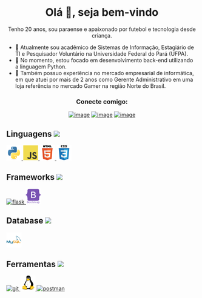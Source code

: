 <h1 align="center">Olá 👋, seja bem-vindo</h1>

<p align="center">Tenho 20 anos, sou paraense e apaixonado por futebol e tecnologia desde criança. </p>

- 🔭 Atualmente sou acadêmico de Sistemas de Informação, Estagiário de TI e Pesquisador Voluntário na Universidade Federal do Pará (UFPA).
- 🌱 No momento, estou focado em desenvolvimento back-end utilizando a linguagem Python.
- 🤔 Também possuo experiência no mercado empresarial de informática, em que atuei por mais de 2 anos como Gerente Administrativo em uma loja referência no mercado Gamer na região Norte do Brasil.

<h3 align="center">Conecte comigo:</h3>
<div align="center">

[![image](https://img.shields.io/badge/LinkedIn-0077B5?style=for-the-badge&logo=linkedin&logoColor=white)](https://www.linkedin.com/in/luizrodgs)
[![image](https://img.shields.io/badge/Instagram-E4405F?style=for-the-badge&logo=instagram&logoColor=white)](https://www.instagram.com/luizrodgs/)
[![image](https://img.shields.io/badge/Gmail-D14836?style=for-the-badge&logo=gmail&logoColor=white)](mailto:luizrodgs1@gmail.com)
  
</div>

## Linguagens <img src="https://media.giphy.com/media/iY8CRBdQXODJSCERIr/giphy.gif" width="30px">&nbsp; 
<p align="left"> <a href="https://www.python.org" target="_blank" rel="noreferrer"> <img src="https://raw.githubusercontent.com/devicons/devicon/master/icons/python/python-original.svg" alt="python" width="40" height="40"/> </a> <a href="https://developer.mozilla.org/en-US/docs/Web/JavaScript" target="_blank" rel="noreferrer"> <img src="https://raw.githubusercontent.com/devicons/devicon/master/icons/javascript/javascript-original.svg" alt="javascript" width="40" height="40"/> </a> <a href="https://www.w3.org/html/" target="_blank" rel="noreferrer"> <img src="https://raw.githubusercontent.com/devicons/devicon/master/icons/html5/html5-original-wordmark.svg" alt="html5" width="40" height="40"/> </a> <a href="https://www.w3schools.com/css/" target="_blank" rel="noreferrer"> <img src="https://raw.githubusercontent.com/devicons/devicon/master/icons/css3/css3-original-wordmark.svg" alt="css3" width="40" height="40"/> </a> </p>

## Frameworks <img src="https://media.giphy.com/media/iY8CRBdQXODJSCERIr/giphy.gif" width="30px">&nbsp; 
<p align="left"> <a href="https://flask.palletsprojects.com/" target="_blank" rel="noreferrer"> <img src="https://www.vectorlogo.zone/logos/pocoo_flask/pocoo_flask-icon.svg" alt="flask" width="40" height="40"/> </a> <a href="https://getbootstrap.com" target="_blank" rel="noreferrer"> <img src="https://raw.githubusercontent.com/devicons/devicon/master/icons/bootstrap/bootstrap-plain-wordmark.svg" alt="bootstrap" width="40" height="40"/> </a>  </p>

## Database <img src="https://media.giphy.com/media/iY8CRBdQXODJSCERIr/giphy.gif" width="30px">&nbsp; 
<p align="left"> <a href="https://www.mysql.com/" target="_blank" rel="noreferrer"> <img src="https://raw.githubusercontent.com/devicons/devicon/master/icons/mysql/mysql-original-wordmark.svg" alt="mysql" width="40" height="40"/> </a> </p>

## Ferramentas <img src="https://media.giphy.com/media/iY8CRBdQXODJSCERIr/giphy.gif" width="30px">&nbsp; 
<p align="left"> <a href="https://git-scm.com/" target="_blank" rel="noreferrer"> <img src="https://www.vectorlogo.zone/logos/git-scm/git-scm-icon.svg" alt="git" width="40" height="40"/> </a> <a href="https://www.linux.org/" target="_blank" rel="noreferrer"> <img src="https://raw.githubusercontent.com/devicons/devicon/master/icons/linux/linux-original.svg" alt="linux" width="40" height="40"/> </a> <a href="https://postman.com" target="_blank" rel="noreferrer"> <img src="https://www.vectorlogo.zone/logos/getpostman/getpostman-icon.svg" alt="postman" width="40" height="40"/> </a> </p>

<br>
